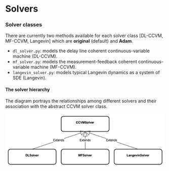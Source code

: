# Solvers

### Solver classes
There are currently two methods available for each solver class [DL-CCVM, MF-CCVM, Langevin] which are **original** (default) and **Adam**.

- `dl_solver.py`: models the delay line coherent continuous-variable machine (DL-CCVM).
- `mf_solver.py`: models the measurement-feedback coherent continuous-variable machine (MF-CCVM).
- `langevin_solver.py`: models typical Langevin dynamics as a system of SDE (Langevin).


#### The solver hierarchy 
The diagram portrays the relationships among different solvers and their
association with the abstract CCVM solver class.

<p align="center">
    <img src="../../diagrams/solver_ hierarchy.png">
</p>

